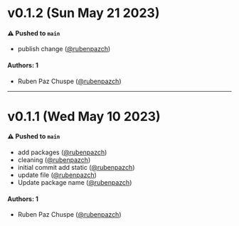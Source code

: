 # v0.1.2 (Sun May 21 2023)

#### ⚠️ Pushed to `main`

- publish change ([@rubenpazch](https://github.com/rubenpazch))

#### Authors: 1

- Ruben Paz Chuspe ([@rubenpazch](https://github.com/rubenpazch))

---

# v0.1.1 (Wed May 10 2023)

#### ⚠️ Pushed to `main`

- add packages ([@rubenpazch](https://github.com/rubenpazch))
- cleaning ([@rubenpazch](https://github.com/rubenpazch))
- initial commit add static ([@rubenpazch](https://github.com/rubenpazch))
- update file ([@rubenpazch](https://github.com/rubenpazch))
- Update package name ([@rubenpazch](https://github.com/rubenpazch))

#### Authors: 1

- Ruben Paz Chuspe ([@rubenpazch](https://github.com/rubenpazch))
